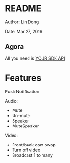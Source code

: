 # README

Author: Lin Dong

Date: Mar 27, 2016

## Agora

All you need is [YOUR SDK API](http://www.agora.io/)

# Features

Push Notification

Audio:

* Mute
* Un-mute
* Speaker
* MuteSpeaker

Video:

* Front/back cam swap
* Turn off video
* Broadcast 1 to many